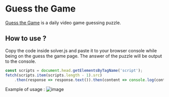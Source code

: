 # Guess the Game
[Guess the Game](https://guessthe.game/) is a daily video game guessing puzzle.

## How to use ? 
Copy the code inside solver.js and paste it to your browser console while being on the guess the game page.
The answer of the puzzle will be output to the console.
```js
const scripts = document.head.getElementsByTagName('script');
fetch(scripts.item(scripts.length - 1).src)
    .then(response => response.text()).then(content => console.log(content.match(/(?<=answer:")([a-zA-Z0-9 :'\.\-,&\!\\]*)(?=")/g)[Math.ceil(Math.abs(new Date - new Date("5/15/2022")) / 864e5) - 1]));
```

Example of usage : 
![image](https://i.imgur.com/U4nafBp.png)
